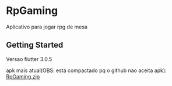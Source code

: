 # RpGaming

Aplicativo para jogar rpg de mesa

## Getting Started

Versao flutter 3.0.5

apk mais atual(OBS: está compactado pq o github nao aceita apk): 
[RpGaming.zip](https://github.com/GuilhermeZety/RpGaming/files/9229939/RpGaming.zip)
